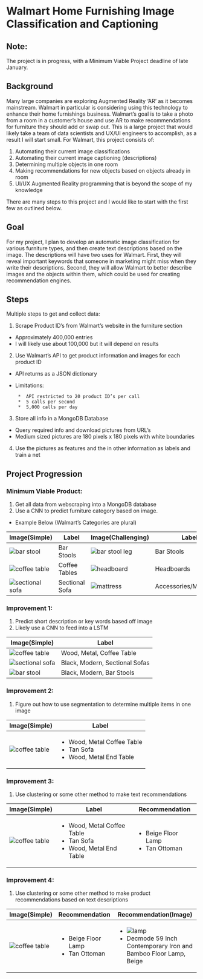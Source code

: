
# Walmart Home Furnishing Image Classification and Captioning

## Note:

The project is in progress, with a Minimum Viable Project deadline of late January.
## Background

Many large companies are exploring Augmented Reality ‘AR’ as it becomes mainstream. Walmart in particular is considering using this technology to enhance their home furnishings business. Walmart’s goal is to take a photo from a room in a customer’s house and use AR to make recommendations for furniture they should add or swap out. This is a large project that would likely take a team of data scientists and UX/UI engineers to accomplish, as a result I will start small. For Walmart, this project consists of:
1.	Automating their current image classifications
2.	Automating their current image captioning (descriptions)
3.	Determining multiple objects in one room
4.	Making recommendations for new objects based on objects already in room
5.	UI/UX Augmented Reality programming that is beyond the scope of my knowledge

There are many steps to this project and I would like to start with the first few as outlined below.  

## Goal

For my project, I plan to develop an automatic image classification for various furniture types, and then create text descriptions based on the image. The descriptions will have two uses for Walmart. First, they will reveal important keywords that someone in marketing might miss when they write their descriptions. Second, they will allow Walmart to better describe images and the objects within them, which could be used for creating recommendation engines.

## Steps

Multiple steps to get and collect data:
1.	Scrape Product ID’s from Walmart’s website in the furniture section
  * Approximately 400,000 entries
  *  I will likely use about 100,000 but it will depend on results
2.	Use Walmart’s API to get product information and images for each product ID
  * API returns as a JSON dictionary
  * Limitations:
  
         *	API restricted to 20 product ID’s per call
         *	5 calls per second
         *	5,000 calls per day
3.	Store all info in a MongoDB Database
  * Query required info and download pictures from URL’s
  * Medium sized pictures are 180 pixels x 180 pixels with white boundaries
4.	Use the pictures as features and the in other information as labels and train a net

## Project Progression

### Minimum Viable Product:
1.	Get all data from webscraping into a MongoDB database
2.	Use a CNN to predict furniture category based on image.
  * Example Below (Walmart’s Categories are plural)

|Image(Simple)|Label|Image(Challenging)|Label|
|-------------|-----|------------------|-----|
|![bar stool](barstool1.png)|Bar Stools|![bar stool leg](barstoolleg.png)| Bar Stools
|![coffee table](coffeetable.png)|Coffee Tables|![headboard](headboard.png)|Headboards|
|![sectional sofa](sofa1.png)|Sectional Sofa|![mattress](mattress.png)|Accessories/Mattresses|

### Improvement 1:
1.	Predict short description or key words based off image
2.	Likely use a CNN to feed into a LSTM

|Image(Simple)|Label|
|-------------|-----|
|![coffee table](coffeetable.png)|Wood, Metal, Coffee Table |
|![sectional sofa](sofa1.png)|Black, Modern, Sectional Sofas|
|![bar stool](barstool1.png)|Black, Modern, Bar Stools|

### Improvement 2:
1.	Figure out how to use segmentation to determine multiple items in one image

|Image(Simple)|Label|
|-------------|-----|
|![coffee table](coffeetable.png)|<ul><li>Wood, Metal Coffee Table</li><li>Tan Sofa </li><li>Wood, Metal End Table </li></ul>

### Improvement 3:
1. Use clustering or some other method to make text recommendations

|Image(Simple)|Label|Recommendation|
|-------------|-----|--------------|
|![coffee table](coffeetable.png)|<ul><li>Wood, Metal Coffee Table</li><li>Tan Sofa </li><li>Wood, Metal End Table </li></ul>| <ul><li>Beige Floor Lamp</li><li>Tan Ottoman</li></ul>|

### Improvement 4:
1.	Use clustering or some other method to make product recommendations based on text descriptions

|Image(Simple)|Recommendation|Recommendation(Image)|
|-------------|--------------|-------|
|![coffee table](coffeetable.png)| <ul><li>Beige Floor Lamp</li><li>Tan Ottoman</li></ul>|<ul><li>![lamp](lamp.png)</li><li>Decmode 59 Inch Contemporary Iron and Bamboo Floor Lamp, Beige</li></ul>

